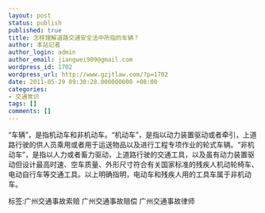 ```yaml
---
layout: post
status: publish
published: true
title: 怎样理解道路交通安全法中所指的车辆？
author: 本站记者
author_login: admin
author_email: jiangwei909@gmail.com
wordpress_id: 1702
wordpress_url: http://www.gzjtlaw.com/?p=1702
date: 2011-05-29 09:30:28.000000000 +08:00
categories:
- 交通常识
tags: []
comments: []
---
```

&ldquo;车辆&rdquo;，是指机动车和非机动车。&ldquo;机动车&rdquo;，是指以动力装置驱动或者牵引，上道路行驶的供人员乘用或者用于运送物品以及进行工程专项作业的轮式车辆。&ldquo;非机动车&rdquo;，是指以人力或者畜力驱动，上道路行驶的交通工具，以及虽有动力装置驱动但设计最高时速、空车质量、外形尺寸符合有关国家标准的残疾人机动轮椅车、电动自行车等交通工具。以上明确指明，电动车和残疾人用的工具车属于非机动车。标签:广州交通事故索赔 广州交通事故赔偿 广州交通事故律师
